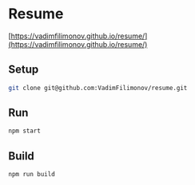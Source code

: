 # Resume
[https://vadimfilimonov.github.io/resume/](https://vadimfilimonov.github.io/resume/)

## Setup
```sh
git clone git@github.com:VadimFilimonov/resume.git
```

## Run
```sh
npm start
```

## Build
```sh
npm run build
```
